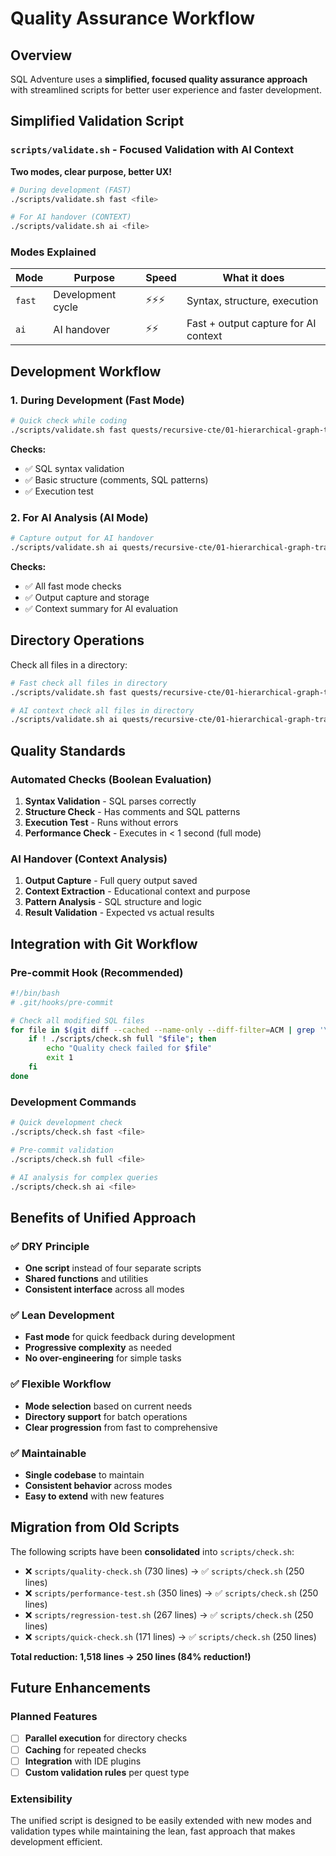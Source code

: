 # Quality Assurance Workflow

## Overview

SQL Adventure uses a **simplified, focused quality assurance approach** with streamlined scripts for better user experience and faster development.

## Simplified Validation Script

### `scripts/validate.sh` - Focused Validation with AI Context

**Two modes, clear purpose, better UX!**

```bash
# During development (FAST)
./scripts/validate.sh fast <file>

# For AI handover (CONTEXT)
./scripts/validate.sh ai <file>
```

### Modes Explained

| Mode | Purpose | Speed | What it does |
|------|---------|-------|--------------|
| `fast` | Development cycle | ⚡⚡⚡ | Syntax, structure, execution |
| `ai` | AI handover | ⚡⚡ | Fast + output capture for AI context |

## Development Workflow

### 1. During Development (Fast Mode)
```bash
# Quick check while coding
./scripts/validate.sh fast quests/recursive-cte/01-hierarchical-graph-traversal/01-employee-hierarchy.sql
```

**Checks:**
- ✅ SQL syntax validation
- ✅ Basic structure (comments, SQL patterns)
- ✅ Execution test

### 2. For AI Analysis (AI Mode)
```bash
# Capture output for AI handover
./scripts/validate.sh ai quests/recursive-cte/01-hierarchical-graph-traversal/01-employee-hierarchy.sql
```

**Checks:**
- ✅ All fast mode checks
- ✅ Output capture and storage
- ✅ Context summary for AI evaluation

## Directory Operations

Check all files in a directory:

```bash
# Fast check all files in directory
./scripts/validate.sh fast quests/recursive-cte/01-hierarchical-graph-traversal

# AI context check all files in directory
./scripts/validate.sh ai quests/recursive-cte/01-hierarchical-graph-traversal
```

## Quality Standards

### Automated Checks (Boolean Evaluation)

1. **Syntax Validation** - SQL parses correctly
2. **Structure Check** - Has comments and SQL patterns
3. **Execution Test** - Runs without errors
4. **Performance Check** - Executes in < 1 second (full mode)

### AI Handover (Context Analysis)

1. **Output Capture** - Full query output saved
2. **Context Extraction** - Educational context and purpose
3. **Pattern Analysis** - SQL structure and logic
4. **Result Validation** - Expected vs actual results

## Integration with Git Workflow

### Pre-commit Hook (Recommended)
```bash
#!/bin/bash
# .git/hooks/pre-commit

# Check all modified SQL files
for file in $(git diff --cached --name-only --diff-filter=ACM | grep '\.sql$'); do
    if ! ./scripts/check.sh full "$file"; then
        echo "Quality check failed for $file"
        exit 1
    fi
done
```

### Development Commands
```bash
# Quick development check
./scripts/check.sh fast <file>

# Pre-commit validation
./scripts/check.sh full <file>

# AI analysis for complex queries
./scripts/check.sh ai <file>
```

## Benefits of Unified Approach

### ✅ **DRY Principle**
- **One script** instead of four separate scripts
- **Shared functions** and utilities
- **Consistent interface** across all modes

### ✅ **Lean Development**
- **Fast mode** for quick feedback during development
- **Progressive complexity** as needed
- **No over-engineering** for simple tasks

### ✅ **Flexible Workflow**
- **Mode selection** based on current needs
- **Directory support** for batch operations
- **Clear progression** from fast to comprehensive

### ✅ **Maintainable**
- **Single codebase** to maintain
- **Consistent behavior** across modes
- **Easy to extend** with new features

## Migration from Old Scripts

The following scripts have been **consolidated** into `scripts/check.sh`:

- ❌ `scripts/quality-check.sh` (730 lines) → ✅ `scripts/check.sh` (250 lines)
- ❌ `scripts/performance-test.sh` (350 lines) → ✅ `scripts/check.sh` (250 lines)  
- ❌ `scripts/regression-test.sh` (267 lines) → ✅ `scripts/check.sh` (250 lines)
- ❌ `scripts/quick-check.sh` (171 lines) → ✅ `scripts/check.sh` (250 lines)

**Total reduction: 1,518 lines → 250 lines (84% reduction!)**

## Future Enhancements

### Planned Features
- [ ] **Parallel execution** for directory checks
- [ ] **Caching** for repeated checks
- [ ] **Integration** with IDE plugins
- [ ] **Custom validation rules** per quest type

### Extensibility
The unified script is designed to be easily extended with new modes and validation types while maintaining the lean, fast approach that makes development efficient. 